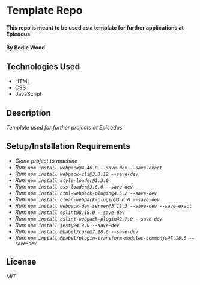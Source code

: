 # Template Repo

#### This repo is meant to be used as a template for further applications at Epicodus

#### By Bodie Wood

## Technologies Used

* HTML
* CSS
* JavaScript

## Description
_Template used for further projects at Epicodus_

## Setup/Installation Requirements

* _Clone project to machine_
* _Run: ```npm install webpack@4.46.0 --save-dev --save-exact```_
* _Run: ```npm install webpack-cli@3.3.12 --save-dev```_
* _Run: ```npm install style-loader@1.3.0```_
* _Run: ```npm install css-loader@3.6.0 --save-dev```_
* _Run: ```npm install html-webpack-plugin@4.5.2 --save-dev```_
* _Run: ```npm install clean-webpack-plugin@3.0.0 --save-dev```_
* _Run: ```npm install webpack-dev-server@3.11.3 --save-dev --save-exact```_
* _Run: ```npm install eslint@8.18.0 --save-dev```_
* _Run: ```npm install eslint-webpack-plugin@2.7.0 --save-dev```_
* _Run: ```npm install jest@24.9.0 --save-dev```_
* _Run: ```npm install @babel/core@7.18.6 --save-dev```_
* _Run: ```npm install @babel/plugin-transform-modules-commonjs@7.18.6 --save-dev```_


## License
 _MIT_